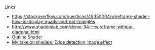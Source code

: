   Links
  
* https://stackoverflow.com/questions/49350004/wireframe-shader-how-to-display-quads-and-not-triangles
* http://www.shaderslab.com/demo-94---wireframe-without-diagonal.html
* [Outline Shader](https://roystan.net/articles/outline-shader.html)
* [My take on shaders: Edge detection image effect](https://halisavakis.com/my-take-on-shaders-edge-detection-image-effect/)
